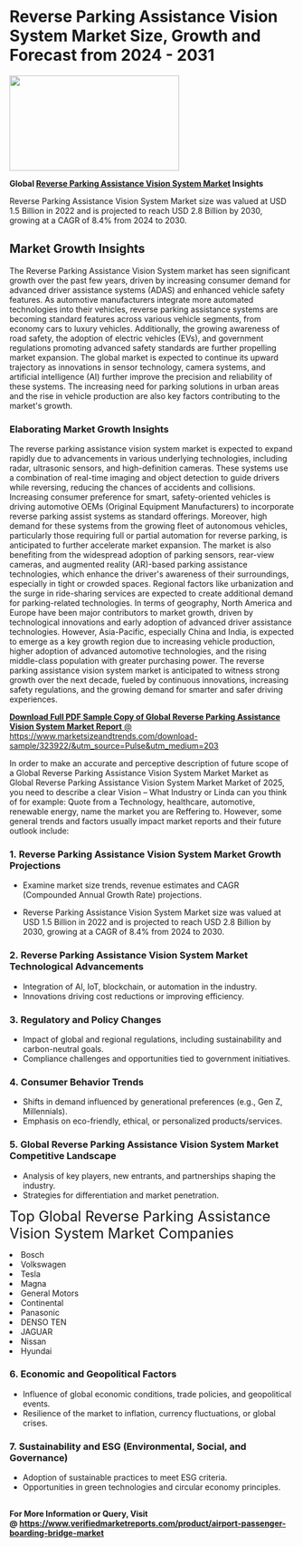 <H1>Reverse Parking Assistance Vision System Market Size, Growth and Forecast from 2024 - 2031</H1><img class="aligncenter size-medium wp-image-584254" src="https://thirdeyenews.in/wp-content/uploads/2024/09/Global-Market-Research-300x168.jpeg" alt="" width="300" height="168" /><p><strong>Global&nbsp;<a href="https://www.marketsizeandtrends.com/download-sample/323922/&amp;utm_source=Pulse&amp;utm_medium=203">Reverse Parking Assistance Vision System Market</a> Insights</strong></p><p>Reverse Parking Assistance Vision System Market size was valued at USD 1.5 Billion in 2022 and is projected to reach USD 2.8 Billion by 2030, growing at a CAGR of 8.4% from 2024 to 2030.</p><p><h2>Market Growth Insights</h2> The Reverse Parking Assistance Vision System market has seen significant growth over the past few years, driven by increasing consumer demand for advanced driver assistance systems (ADAS) and enhanced vehicle safety features. As automotive manufacturers integrate more automated technologies into their vehicles, reverse parking assistance systems are becoming standard features across various vehicle segments, from economy cars to luxury vehicles. Additionally, the growing awareness of road safety, the adoption of electric vehicles (EVs), and government regulations promoting advanced safety standards are further propelling market expansion. The global market is expected to continue its upward trajectory as innovations in sensor technology, camera systems, and artificial intelligence (AI) further improve the precision and reliability of these systems. The increasing need for parking solutions in urban areas and the rise in vehicle production are also key factors contributing to the market's growth. <a href="download-sample-link"></a> <h3>Elaborating Market Growth Insights</h3> The reverse parking assistance vision system market is expected to expand rapidly due to advancements in various underlying technologies, including radar, ultrasonic sensors, and high-definition cameras. These systems use a combination of real-time imaging and object detection to guide drivers while reversing, reducing the chances of accidents and collisions. Increasing consumer preference for smart, safety-oriented vehicles is driving automotive OEMs (Original Equipment Manufacturers) to incorporate reverse parking assist systems as standard offerings. Moreover, high demand for these systems from the growing fleet of autonomous vehicles, particularly those requiring full or partial automation for reverse parking, is anticipated to further accelerate market expansion. The market is also benefiting from the widespread adoption of parking sensors, rear-view cameras, and augmented reality (AR)-based parking assistance technologies, which enhance the driver's awareness of their surroundings, especially in tight or crowded spaces. Regional factors like urbanization and the surge in ride-sharing services are expected to create additional demand for parking-related technologies. In terms of geography, North America and Europe have been major contributors to market growth, driven by technological innovations and early adoption of advanced driver assistance technologies. However, Asia-Pacific, especially China and India, is expected to emerge as a key growth region due to increasing vehicle production, higher adoption of advanced automotive technologies, and the rising middle-class population with greater purchasing power. The reverse parking assistance vision system market is anticipated to witness strong growth over the next decade, fueled by continuous innovations, increasing safety regulations, and the growing demand for smarter and safer driving experiences. <a href="get-more-info-link"></p><p><span class=""><strong>Download Full PDF Sample Copy of Global Reverse Parking Assistance Vision System Market Report</strong> @ <a href="https://www.marketsizeandtrends.com/download-sample/323922/&amp;utm_source=Pulse&amp;utm_medium=203" target="_blank">https://www.marketsizeandtrends.com/download-sample/323922/&amp;utm_source=Pulse&amp;utm_medium=203</a></span></p><p>In order to make an accurate and perceptive description of future scope of a Global&nbsp;Reverse Parking Assistance Vision System Market Market as Global&nbsp;Reverse Parking Assistance Vision System Market Market of 2025, you need to describe a clear Vision &ndash; What Industry or Linda can you think of for example: Quote from a Technology, healthcare, automotive, renewable energy, name the market you are Reffering to. However, some general trends and factors usually impact market reports and their future outlook include:</p><h3>1.&nbsp;<strong>Reverse Parking Assistance Vision System Market Growth Projections</strong></h3><ul><li>Examine market size trends, revenue estimates and CAGR (Compounded Annual Growth Rate) projections.</li><li><p>Reverse Parking Assistance Vision System Market size was valued at USD 1.5 Billion in 2022 and is projected to reach USD 2.8 Billion by 2030, growing at a CAGR of 8.4% from 2024 to 2030.</p></li></ul><h3>2.&nbsp;<strong>Reverse Parking Assistance Vision System Market Technological Advancements</strong></h3><ul><li>Integration of AI, IoT, blockchain, or automation in the industry.</li><li>Innovations driving cost reductions or improving efficiency.</li></ul><h3>3.&nbsp;<strong>Regulatory and Policy Changes</strong></h3><ul><li>Impact of global and regional regulations, including sustainability and carbon-neutral goals.</li><li>Compliance challenges and opportunities tied to government initiatives.</li></ul><h3>4.&nbsp;<strong>Consumer Behavior Trends</strong></h3><ul><li>Shifts in demand influenced by generational preferences (e.g., Gen Z, Millennials).</li><li>Emphasis on eco-friendly, ethical, or personalized products/services.</li></ul><h3>5.&nbsp;<strong>Global Reverse Parking Assistance Vision System Market Competitive Landscape</strong></h3><ul><li>Analysis of key players, new entrants, and partnerships shaping the industry.</li><li>Strategies for differentiation and market penetration.</li></ul><p data-pm-slice="1 1 []"><span style="color: inherit; font-family: inherit; font-size: 25px;">Top Global Reverse Parking Assistance Vision System Market Companies</span></p><div class="" data-test-id=""><p><li>Bosch</li><li> Volkswagen</li><li> Tesla</li><li> Magna</li><li> General Motors</li><li> Continental</li><li> Panasonic</li><li> DENSO TEN</li><li> JAGUAR</li><li> Nissan</li><li> Hyundai</li></p></div><h3>6.&nbsp;<strong>Economic and Geopolitical Factors</strong></h3><ul><li>Influence of global economic conditions, trade policies, and geopolitical events.</li><li>Resilience of the market to inflation, currency fluctuations, or global crises.</li></ul><h3>7.&nbsp;<strong>Sustainability and ESG (Environmental, Social, and Governance)</strong></h3><ul><li>Adoption of sustainable practices to meet ESG criteria.</li><li>Opportunities in green technologies and circular economy principles.</li></ul><h2><strong style="font-size: 14px;">For More Information or Query, Visit @&nbsp;</strong><a style="background-color: #ffffff; font-size: 14px;" href="https://www.marketsizeandtrends.com/report/reverse-parking-assistance-vision-system-market/" target="_blank">https://www.verifiedmarketreports.com/product/airport-passenger-boarding-bridge-market</a></h2>
